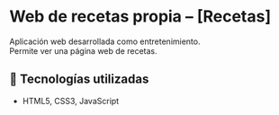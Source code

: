 # Web de recetas propia – [Recetas]

Aplicación web desarrollada como entretenimiento.  
Permite ver una página web de recetas.

## 🚀 Tecnologías utilizadas
- HTML5, CSS3, JavaScript
